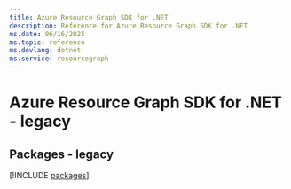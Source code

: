 ```yaml
---
title: Azure Resource Graph SDK for .NET
description: Reference for Azure Resource Graph SDK for .NET
ms.date: 06/16/2025
ms.topic: reference
ms.devlang: dotnet
ms.service: resourcegraph
---
```

# Azure Resource Graph SDK for .NET - legacy
## Packages - legacy
[!INCLUDE [packages](resource-graph-index.md)]